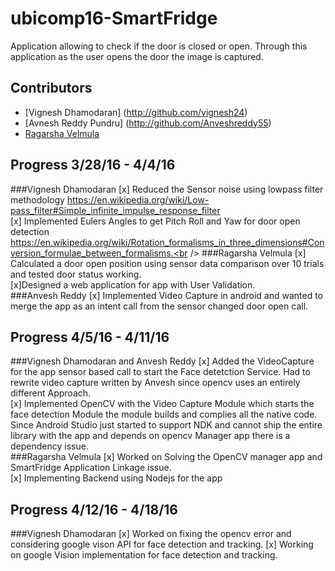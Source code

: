 # ubicomp16-SmartFridge

Application allowing to check if the door is closed or open. Through this application as the user opens the door the image is captured.

## Contributors
+ [Vignesh Dhamodaran] (http://github.com/vignesh24)<br />
+ [Avnesh Reddy Pundru] (http://github.com/Anveshreddy55) <br />
+ [Ragarsha Velmula](http://github.com/vragarsha) <br />

## Progress 3/28/16 - 4/4/16
###Vignesh Dhamodaran
[x] Reduced the Sensor noise using lowpass filter methodology  https://en.wikipedia.org/wiki/Low-pass_filter#Simple_infinite_impulse_response_filter<br />
[x] Implemented Eulers Angles to get Pitch Roll and Yaw for door open detection https://en.wikipedia.org/wiki/Rotation_formalisms_in_three_dimensions#Conversion_formulae_between_formalisms.<br />
###Ragarsha Velmula
[x] Calculated a door open position using sensor data comparison over 10 trials and tested door status working.<br />
[x]Designed a web application for app with User Validation.<br />
###Anvesh Reddy 
[x] Implemented Video Capture in android and wanted to merge the app as an intent call from the sensor changed door open call.<br />

## Progress 4/5/16 - 4/11/16
###Vignesh Dhamodaran and Anvesh Reddy
[x] Added the VideoCapture for the app sensor based call to start the Face detetction Service. Had to rewrite video capture written by Anvesh since opencv uses an entirely different Approach.<br />
[x] Implemented OpenCV with the Video Capture Module which starts the face detection Module the module builds and complies all the native code. Since Android Studio just started to support NDK and cannot ship the entire library with the app and depends on opencv Manager app there is a dependency issue.<br />
###Ragarsha Velmula
[x] Worked on Solving the OpenCV manager app and SmartFridge Application Linkage issue.<br />
[x] Implementing Backend using Nodejs for the app<br />

## Progress 4/12/16 - 4/18/16
###Vignesh Dhamodaran 
[x] Worked on fixing the opencv error and considering google vison API for face detection and tracking.
[x] Working on google Vision implementation for face detection and tracking.
